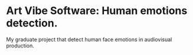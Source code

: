 # Art Vibe Software: Human emotions detection.

My graduate project that detect human face emotions in audiovisual production.

